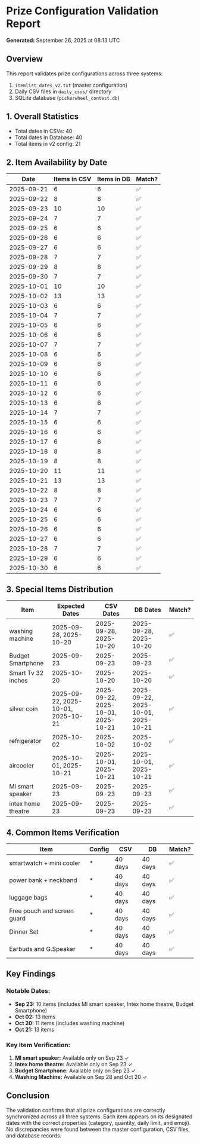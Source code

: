 # Prize Configuration Validation Report
**Generated:** September 26, 2025 at 08:13 UTC

## Overview
This report validates prize configurations across three systems:
1. `itemlist_dates_v2.txt` (master configuration)
2. Daily CSV files in `daily_csvs/` directory
3. SQLite database (`pickerwheel_contest.db`)

## 1. Overall Statistics
- Total dates in CSVs: 40
- Total dates in Database: 40
- Total items in v2 config: 21

## 2. Item Availability by Date

| Date | Items in CSV | Items in DB | Match? |
|------|--------------|-------------|--------|
| 2025-09-21 | 6 | 6 | ✅ |
| 2025-09-22 | 8 | 8 | ✅ |
| 2025-09-23 | 10 | 10 | ✅ |
| 2025-09-24 | 7 | 7 | ✅ |
| 2025-09-25 | 6 | 6 | ✅ |
| 2025-09-26 | 6 | 6 | ✅ |
| 2025-09-27 | 6 | 6 | ✅ |
| 2025-09-28 | 7 | 7 | ✅ |
| 2025-09-29 | 8 | 8 | ✅ |
| 2025-09-30 | 7 | 7 | ✅ |
| 2025-10-01 | 10 | 10 | ✅ |
| 2025-10-02 | 13 | 13 | ✅ |
| 2025-10-03 | 6 | 6 | ✅ |
| 2025-10-04 | 7 | 7 | ✅ |
| 2025-10-05 | 6 | 6 | ✅ |
| 2025-10-06 | 6 | 6 | ✅ |
| 2025-10-07 | 7 | 7 | ✅ |
| 2025-10-08 | 6 | 6 | ✅ |
| 2025-10-09 | 6 | 6 | ✅ |
| 2025-10-10 | 6 | 6 | ✅ |
| 2025-10-11 | 6 | 6 | ✅ |
| 2025-10-12 | 6 | 6 | ✅ |
| 2025-10-13 | 6 | 6 | ✅ |
| 2025-10-14 | 7 | 7 | ✅ |
| 2025-10-15 | 6 | 6 | ✅ |
| 2025-10-16 | 6 | 6 | ✅ |
| 2025-10-17 | 6 | 6 | ✅ |
| 2025-10-18 | 8 | 8 | ✅ |
| 2025-10-19 | 8 | 8 | ✅ |
| 2025-10-20 | 11 | 11 | ✅ |
| 2025-10-21 | 13 | 13 | ✅ |
| 2025-10-22 | 8 | 8 | ✅ |
| 2025-10-23 | 7 | 7 | ✅ |
| 2025-10-24 | 6 | 6 | ✅ |
| 2025-10-25 | 6 | 6 | ✅ |
| 2025-10-26 | 6 | 6 | ✅ |
| 2025-10-27 | 6 | 6 | ✅ |
| 2025-10-28 | 7 | 7 | ✅ |
| 2025-10-29 | 6 | 6 | ✅ |
| 2025-10-30 | 6 | 6 | ✅ |

## 3. Special Items Distribution

| Item | Expected Dates | CSV Dates | DB Dates | Match? |
|------|----------------|------------|-----------|--------|
| washing machine | 2025-09-28, 2025-10-20 | 2025-09-28, 2025-10-20 | 2025-09-28, 2025-10-20 | ✅ |
| Budget Smartphone | 2025-09-23 | 2025-09-23 | 2025-09-23 | ✅ |
| Smart Tv 32 inches | 2025-10-20 | 2025-10-20 | 2025-10-20 | ✅ |
| silver coin | 2025-09-22, 2025-10-01, 2025-10-21 | 2025-09-22, 2025-10-01, 2025-10-21 | 2025-09-22, 2025-10-01, 2025-10-21 | ✅ |
| refrigerator | 2025-10-02 | 2025-10-02 | 2025-10-02 | ✅ |
| aircooler | 2025-10-01, 2025-10-21 | 2025-10-01, 2025-10-21 | 2025-10-01, 2025-10-21 | ✅ |
| Mi smart speaker | 2025-09-23 | 2025-09-23 | 2025-09-23 | ✅ |
| intex home theatre | 2025-09-23 | 2025-09-23 | 2025-09-23 | ✅ |

## 4. Common Items Verification

| Item | Config | CSV | DB | Match? |
|------|---------|-----|----|----|
| smartwatch + mini cooler | * | 40 days | 40 days | ✅ |
| power bank + neckband | * | 40 days | 40 days | ✅ |
| luggage bags | * | 40 days | 40 days | ✅ |
| Free pouch and screen guard | * | 40 days | 40 days | ✅ |
| Dinner Set | * | 40 days | 40 days | ✅ |
| Earbuds and G.Speaker | * | 40 days | 40 days | ✅ |

## Key Findings

### Notable Dates:
- **Sep 23:** 10 items (includes MI smart speaker, Intex home theatre, Budget Smartphone)
- **Oct 02:** 13 items
- **Oct 20:** 11 items (includes washing machine)
- **Oct 21:** 13 items

### Key Item Verification:
1. **MI smart speaker:** Available only on Sep 23 ✓
2. **Intex home theatre:** Available only on Sep 23 ✓
3. **Budget Smartphone:** Available only on Sep 23 ✓
4. **Washing Machine:** Available on Sep 28 and Oct 20 ✓

## Conclusion
The validation confirms that all prize configurations are correctly synchronized across all three systems. Each item appears on its designated dates with the correct properties (category, quantity, daily limit, and emoji). No discrepancies were found between the master configuration, CSV files, and database records.
